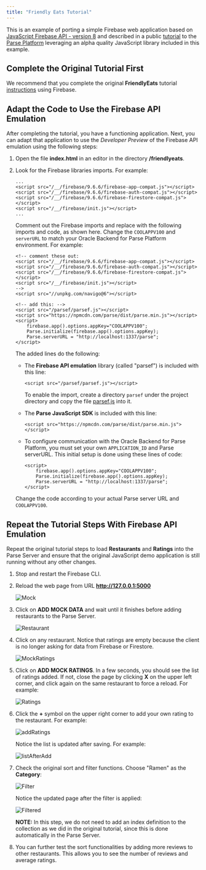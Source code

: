 ```yaml
---
title: "Friendly Eats Tutorial"
---
```


This is an example of porting a simple Firebase web application based on [JavaScript Firebase API - version 8](https://firebase.google.com/docs/reference/js/v8)
and described in a public [tutorial](https://firebase.google.com/codelabs/firestore-web#0) to the [Parse Platform](https://docs.parseplatform.org/js/guide/)
leveraging an alpha quality JavaScript library included in this example.

## Complete the Original Tutorial First

We recommend that you complete the original **FriendlyEats** tutorial [instructions](https://firebase.google.com/codelabs/firestore-web#0)
using Firebase.

## Adapt the Code to Use the Firebase API Emulation

After completing the tutorial, you have a functioning application. Next, you can adapt that application to use the _Developer_ _Preview_
of the Firebase API emulation using the following steps:

1. Open the file **index.html** in an editor in the directory **/friendlyeats**.

2. Look for the Firebase libraries imports. For example:

    ``` 
    ...
    <script src="/__/firebase/9.6.6/firebase-app-compat.js"></script>
    <script src="/__/firebase/9.6.6/firebase-auth-compat.js"></script>
    <script src="/__/firebase/9.6.6/firebase-firestore-compat.js"></script>
    <script src="/__/firebase/init.js"></script>
    ...
    ```

    Comment out the Firebase imports and replace with the following imports and code, as shown here. Change the `COOLAPPV100`
    and `serverURL` to match your Oracle Backend for Parse Platform environment. For example:
    
    ```
    <!-- comment these out: 
    <script src="/__/firebase/9.6.6/firebase-app-compat.js"></script>
    <script src="/__/firebase/9.6.6/firebase-auth-compat.js"></script>
    <script src="/__/firebase/9.6.6/firebase-firestore-compat.js"></script>
    <script src="/__/firebase/init.js"></script>
    -->
    <script src="//unpkg.com/navigo@6"></script>

    <!-- add this: -->
    <script src="/parsef/parsef.js"></script>
    <script src="https://npmcdn.com/parse/dist/parse.min.js"></script> 
    <script>
        firebase.app().options.appKey="COOLAPPV100";
        Parse.initialize(firebase.app().options.appKey);
        Parse.serverURL = "http://localhost:1337/parse";
    </script>
    ```
    
    The added lines do the following:

    * The **Firebase API emulation** library (called "parsef") is included with this line:
	
        ```
        <script src="/parsef/parsef.js"></script>
        ```
		
        To enable the import, create a directory `parsef` under the project directory and copy the file
        [parsef.js](https://github.com/oracle/microservices-datadriven/blob/main/developer-preview/parsef/parsef.js) into it.

    * The **Parse JavaScript SDK** is included with this line:
	
        ```
        <script src="https://npmcdn.com/parse/dist/parse.min.js"></script> 
        ```

    * To configure communication with the Oracle Backend for Parse Platform, you must set your own `APPLICATION_ID` and Parse serverURL.
      This initial setup is done using these lines of code:
	  
        ```
        <script>
            firebase.app().options.appKey="COOLAPPV100";
            Parse.initialize(firebase.app().options.appKey);
            Parse.serverURL = "http://localhost:1337/parse";
        </script>
        ```
		
    Change the code according to your actual Parse server URL and `COOLAPPV100`.

## Repeat the Tutorial Steps With Firebase API Emulation

Repeat the original tutorial steps to load **Restaurants** and **Ratings** into the Parse Server and ensure that the original
JavaScript demo application is still running without any other changes.

1. Stop and restart the Firebase CLI.

2. Reload the web page from URL **http://127.0.0.1:5000**

    ![Mock](../../mockRestaurants.jpg "mock restaurant data")

3. Click on **ADD MOCK DATA** and wait until it finishes before adding restaurants to the Parse Server.

    ![Restaurant](../../restaurants.jpg "restaurant page")

4. Click on any restaurant. Notice that ratings are empty because the client is no longer asking for data from Firebase or Firestore.

    ![MockRatings](../../mockRatings.jpg "mock ratings page")

5. Click on **ADD MOCK RATINGS**. In a few seconds, you should see the list of ratings added. If not, close the page by clicking **X** on the upper left
  corner, and click again on the same restaurant to force a reload. For example:

    ![Ratings](../../Ratings.jpg "ratings page")

6. Click the **+** symbol on the upper right corner to add your own rating to the restaurant. For example:

    ![addRatings](../../addRatings.jpg "add ratings page")

    Notice the list is updated after saving. For example:
	
    ![listAfterAdd](../../newRatings.jpg "list after add rating")

7. Check the original sort and filter functions. Choose "Ramen" as the **Category**:

    ![Filter](../../filter.jpg "filter page")

    Notice the updated page after the filter is applied:
    
    ![Filtered](../../newList.jpg "filtered  restaurant page")
    
    **NOTE:** In this step, we do not need to add an index definition to the collection as we did in the original tutorial, since this is done
    automatically in the Parse Server.

8. You can further test the sort functionalities by adding more reviews to other restaurants. This allows you to see the number of reviews and average ratings.

